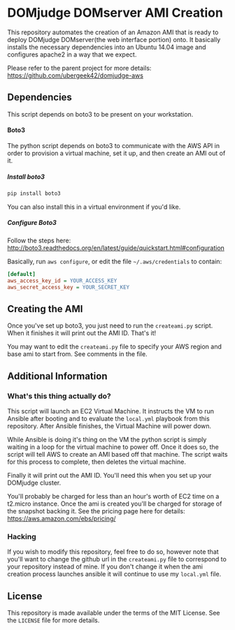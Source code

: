 # DOMjudge DOMserver AMI Creation
This repository automates the creation of an Amazon AMI that is ready to deploy
DOMjudge DOMserver(the web interface portion) onto. It basically installs
the necessary dependencies into an Ubuntu 14.04 image and configures apache2
in a way that we expect.

Please refer to the parent project for more details: https://github.com/ubergeek42/domjudge-aws

## Dependencies
This script depends on boto3 to be present on your workstation.

#### Boto3
The python script depends on boto3 to communicate with the AWS API in order to
provision a virtual machine, set it up, and then create an AMI out of it.

##### Install boto3
```bash
pip install boto3
```
You can also install this in a virtual environment if you'd like.

##### Configure Boto3
Follow the steps here: http://boto3.readthedocs.org/en/latest/guide/quickstart.html#configuration

Basically, run `aws configure`, or edit the file `~/.aws/credentials` to contain:
```ini
[default]
aws_access_key_id = YOUR_ACCESS_KEY
aws_secret_access_key = YOUR_SECRET_KEY
```

## Creating the AMI
Once you've set up boto3, you just need to run the `createami.py` script. When
it finishes it will print out the AMI ID. That's it!

You may want to edit the `createami.py` file to specify your AWS region and base
ami to start from. See comments in the file.

## Additional Information
### What's this thing actually do?
This script will launch an EC2 Virtual Machine. It instructs the VM to run
Ansible after booting and to evaluate the `local.yml` playbook from this
repository. After Ansible finishes, the Virtual Machine will power down.

While Ansible is doing it's thing on the VM the python script is simply waiting
in a loop for the virtual machine to power off. Once it does so, the script will
tell AWS to create an AMI based off that machine. The script waits for this process
to complete, then deletes the virtual machine.

Finally it will print out the AMI ID. You'll need this when you set up your
DOMjudge cluster.

You'll probably be charged for less than an hour's worth of EC2 time on a
t2.micro instance. Once the ami is created you'll be charged for storage of
the snapshot backing it. See the pricing page here for details:
https://aws.amazon.com/ebs/pricing/


### Hacking
If you wish to modify this repository, feel free to do so, however note that
you'll want to change the github url in the `createami.py` file to correspond
to your repository instead of mine. If you don't change it when the ami creation
process launches ansible it will continue to use my `local.yml` file.


## License
This repository is made available under the terms of the MIT License. See the
`LICENSE` file for more details.
